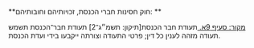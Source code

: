 **חוק חסינות חברי הכנסת, זכויותיהם וחובותיהם: **

[מקור: סעיף 9א. ](https://he.wikisource.org/wiki/%D7%97%D7%95%D7%A7-%D7%99%D7%A1%D7%95%D7%93:_%D7%94%D7%9B%D7%A0%D7%A1%D7%AA#%D7%A1%D7%A2%D7%99%D7%A3_9א)
תעודת חבר הכנסת[תיקון: תשמ״ג־2]
תעודת חבר־הכנסת תשמש תעודה מזהה לענין כל דין; פרטי התעודה וצורתה ייקבעו בידי ועדת הכנסת.